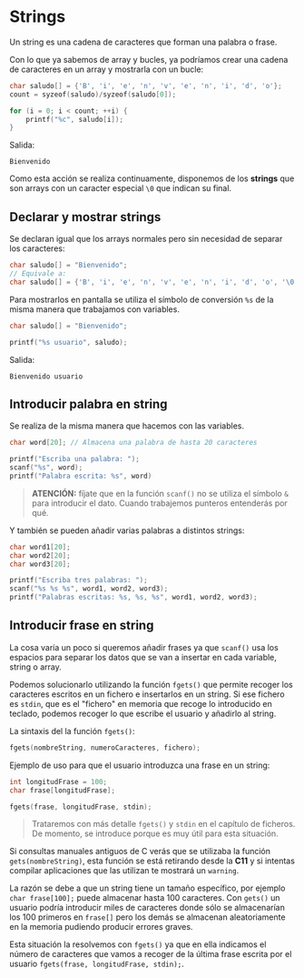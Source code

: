 # Strings

Un string es una cadena de caracteres que forman una palabra o frase.

Con lo que ya sabemos de array y bucles, ya podríamos crear una cadena de caracteres en un array y mostrarla con un bucle:

````c
char saludo[] = {'B', 'i', 'e', 'n', 'v', 'e', 'n', 'i', 'd', 'o'};
count = syzeof(saludo)/syzeof(saludo[0]);

for (i = 0; i < count; ++i) {
    printf("%c", saludo[i]);
}
````

Salida:

````text
Bienvenido
````

Como esta acción se realiza continuamente, disponemos de los **strings** que son arrays con un caracter especial `\0` que indican su final.

## Declarar y mostrar strings

Se declaran igual que los arrays normales pero sin necesidad de separar los caracteres:

````c
char saludo[] = "Bienvenido";
// Equivale a:
char saludo[] = {'B', 'i', 'e', 'n', 'v', 'e', 'n', 'i', 'd', 'o', '\0'};
````

Para mostrarlos en pantalla se utiliza el símbolo de conversión `%s` de la misma manera que trabajamos con variables.

````c
char saludo[] = "Bienvenido";

printf("%s usuario", saludo);
````

Salida:

````text
Bienvenido usuario
````

## Introducir palabra en string

Se realiza de la misma manera que hacemos con las variables.

````c
char word[20]; // Almacena una palabra de hasta 20 caracteres

printf("Escriba una palabra: ");
scanf("%s", word);
printf("Palabra escrita: %s", word)
````

>**ATENCIÓN:** fíjate que en la función `scanf()` no se utiliza el símbolo `&` para introducir el dato. Cuando trabajemos punteros entenderás por qué.

Y también se pueden añadir varias palabras a distintos strings:

````c
char word1[20];
char word2[20];
char word3[20];

printf("Escriba tres palabras: ");
scanf("%s %s %s", word1, word2, word3);
printf("Palabras escritas: %s, %s, %s", word1, word2, word3);
````

## Introducir frase en string

La cosa varía un poco si queremos añadir frases ya que `scanf()` usa los espacios para separar los datos que se van a insertar en cada variable, string o array.

Podemos solucionarlo utilizando la función `fgets()` que permite recoger los caracteres escritos en un fichero e insertarlos en un string. Si ese fichero es `stdin`, que es el "fichero" en memoria que recoge lo introducido en teclado, podemos recoger lo que escribe el usuario y añadirlo al string.

La sintaxis del la función `fgets()`:

````c
fgets(nombreString, numeroCaracteres, fichero);
````

Ejemplo de uso para que el usuario introduzca una frase en un string:

````c
int longitudFrase = 100;
char frase[longitudFrase];

fgets(frase, longitudFrase, stdin);
````

>Trataremos con más detalle `fgets()` y `stdin` en el capítulo de ficheros. De momento, se introduce porque es muy útil para esta situación.

Si consultas manuales antiguos de C verás que se utilizaba la función `gets(nombreString)`, esta función se está retirando desde la **C11** y si intentas compilar aplicaciones que las utilizan te mostrará un `warning`.

La razón se debe a que un string tiene un tamaño específico, por ejemplo `char frase[100];` puede almacenar hasta 100 caracteres. Con `gets()` un usuario podría introducir miles de caracteres donde sólo se almacenarían los 100 primeros en `frase[]` pero los demás se almacenan aleatoriamente en la memoria pudiendo producir errores graves.

Esta situación la resolvemos con `fgets()` ya que en ella indicamos el número de caracteres que vamos a recoger de la última frase escrita por el usuario `fgets(frase, longitudFrase, stdin);`.